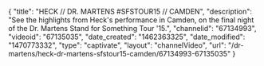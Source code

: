 {
    "title": "HECK \/\/ DR. MARTENS #SFSTOUR15 \/\/ CAMDEN",
    "description": "See the highlights from Heck's performance in Camden, on the final night of the Dr. Martens Stand for Something Tour '15.",
    "channelid": "67134993",
    "videoid": "67135035",
    "date_created": "1462363325",
    "date_modified": "1470773332",
    "type": "captivate",
    "layout": "channelVideo",
    "url": "\/dr-martens\/heck-dr-martens-sfstour15-camden\/67134993-67135035"
}